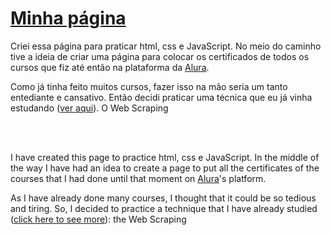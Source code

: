 # <a href="http://ViniViniAntunes.github.io" target="_blank">Minha página</a>

<p>Criei essa página para praticar html, css e JavaScript. No meio do caminho tive a ideia de criar uma página para colocar os certificados de todos os cursos que fiz até então na plataforma da <a href="https://www.alura.com.br/" target="_blank">Alura</a>.</p>

<p>Como já tinha feito muitos cursos, fazer isso na mão seria um tanto entediante e cansativo. Então decidi praticar uma técnica que eu já vinha estudando (<a href="https://github.com/ViniViniAntunes/Praticando_Web_Scrap" target="_blank">ver aqui</a>). O Web Scraping</p>
<br>
<br>
<p>I have created this page to practice html, css e JavaScript. In the middle of the way I have had an idea to create a page to put all the certificates of the courses that I had done until that moment on <a href="https://www.alura.com.br/" target="_blank">Alura</a>'s platform.</p>

<p>As I have already done many courses, I thought that it could be so tedious and tiring. So, I decided to practice a technique that I have already studied (<a href="https://github.com/ViniViniAntunes/Praticando_Web_Scrap" target="_blank">click here to see more</a>): the Web Scraping</p>
